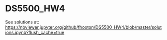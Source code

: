 # DS5500_HW4

See solutions at:
https://nbviewer.jupyter.org/github/fhooton/DS5500_HW4/blob/master/solutions.ipynb?flush_cache=true
